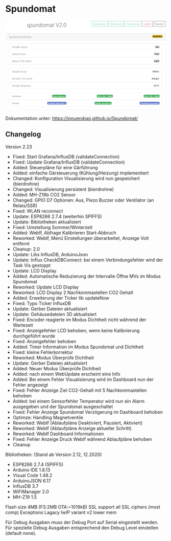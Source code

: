 # Spundomat

![ov1](/Info/Spundomat01.jpg)

Dokumentation unter: <https://innuendopi.github.io/Spundomat/>

## Changelog

Version 2.23

- Fixed:    Start Grafana/InfluxDB (validateConnection)
- Fixed:    Update Grafana/InfluxDB (validateConnection)
- Added:    Steuerpläne für eine Gärführung
- Added:    einfache Gärsteuerung (Kühlung/Heizung) implementiert
- Changed:  Konfiguration Visualisierung wird nun gespeichert (bierdrohne)
- Changed:  Visualisierung persistent (bierdrohne)
- Added:    MH-Z19b CO2 Sensor
- Changed:  GPIO D7 Optionen: Aus, Piezo Buzzer oder Ventilator (an Relais/SSR)
- Fixed:    WLAN reconnect
- Update:   ESP8266 2.7.4 (weiterhin SPIFFS)
- Update:   Bibliotheken aktualisiert
- Fixed:    Umstellung Sommer/Winterzeit
- Added:    WebIf, Abfrage Kalibrieren Start-Abbruch
- Reworked: WebIf, Menü Einstellungen überarbeitet, Anzeige Volt entfernt
- Cleanup:  2.0
- Update:   Libs InfluxDB, ArduinoJson
- Update:   Influx CheckDBConnect: bei einem Verbindungsfehler wird der Task Vis gestoppt
- Update:   LCD Display
- Added:    Automatische Reduzierung der Intervalle Öffne MVs im Modus Spundomat
- Reworked: Update LCD Display
- Reworked: LCD Display 2 Nachkommastellen CO2 Gehalt
- Added:    Erweiterung der Ticker lib updateNow
- Fixed:    Typo Ticker InfluxDB
- Update:   Gerber Dateien aktualisiert
- Update:   Gehäusedateien 3D aktualisiert
- Fixed:    Encoder reagierte im Modus Dichtheit nicht während der Wartezeit
- Fixed:    Anzeigefehler LCD behoben, wenn keine Kalibrierung durchgeführt wurde
- Fixed:    Anzeigefehler behoben
- Added:    Timer Information im Modus Spundomat und Dichtheit
- Fixed:    kleine Fehlerkorrektur
- Reworked: Modus Überprüfe Dichtheit
- Update:   Gerber Dateien aktualisiert
- Added:    Neuer Modus Überprüfe Dichtheit
- Added:    nach einem WebUpdate erscheint eine Info
- Added:    Bei einem Fehler Visualisierung wird im Dashboard nun der Fehler angezeigt
- Fixed:    Fehler Anzeige Ziel CO2-Gehalt mit 5 Nachkommastellen behoben
- Added:    bei einem Sensorfehler Temperatur wird nun ein Alarm ausgegeben und der Spundomat ausgeschaltet
- Fixed:    Fehler Anzeige Spundomat Verzögerung im Dashboard behoben
- Optimze:  Handling Magnetventile
- Reworked: WebIf (Ablaufpläne Deaktiviert, Pausiert, Aktiviert)
- Reworked: WebIf (Ablaufpläne Anzeige aktueller Schritt)
- Reworked: WebIf Dashboard Informationen
- Fixed:    Fehler Anzeige Druck WebIf während Ablaufpläne behoben
- Cleanup

Bibliotheken: (Stand ab Version 2.12, 12.2020)

- ESP8266 2.7.4 (SPIFFS)
- Arduino IDE 1.8.13
- Visual Code 1.48.2
- ArduinoJSON 6.17
- InfluxDB 3.7
- WiFiManager 2.0
- MH-Z19 1.5

Flash size 4MB (FS:2MB OTA:~1019kB)
SSL support all SSL ciphers (most comp)
Exceptions Lagacy
IwIP variant v2 lower mem

Für Debug Ausgaben muss der Debug Port auf Serial eingestellt werden. Für spezielle Debug Ausgaben entsprechend den Debug Level einstellen (default none).
